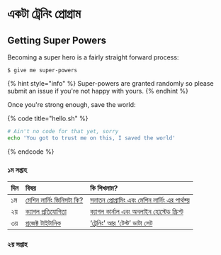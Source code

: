 # একটা ট্রেনিং প্রোগ্রাম

## Getting Super Powers

Becoming a super hero is a fairly straight forward process:

```
$ give me super-powers
```

{% hint style="info" %}
 Super-powers are granted randomly so please submit an issue if you're not happy with yours.
{% endhint %}

Once you're strong enough, save the world:

{% code title="hello.sh" %}
```bash
# Ain't no code for that yet, sorry
echo 'You got to trust me on this, I saved the world'
```
{% endcode %}

### ১ম সপ্তাহ

| দিন | বিষয় | কি শিখলাম? |
| :--- | :--- | :--- |
| ১ম | [মেশিন লার্নিং জিনিসটা কি?](https://rakibul-hassan.gitbook.io/mlbook-titanic/introduction/what-is-ml) | [সনাতন প্রোগ্রামিং এবং মেশিন লার্নিং এর পার্থক্য়](https://rakibul-hassan.gitbook.io/mlbook-titanic/introduction/why-data) |
| ২য় | [ক্যাগল প্রতিযোগিতা](https://rakibul-hassan.gitbook.io/mlbook-titanic/kaggle/why-kaggle) | [ক্যাগল কার্নাল এবং অনলাইন হোস্টেড স্ক্রিপ্ট](https://rakibul-hassan.gitbook.io/mlbook-titanic/kaggle/why-kaggle) |
| ৩য় | [প্রজেক্ট টাইটানিক](https://rakibul-hassan.gitbook.io/mlbook-titanic/project-titanic/titanic-story) | [‘ট্রেনিং’ আর ‘টেস্ট’ ডাটা সেট](https://rakibul-hassan.gitbook.io/mlbook-titanic/project-titanic/trg-test) |

### ২য় সপ্তাহ

